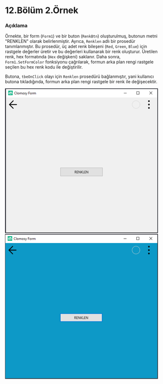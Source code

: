 # 12.Bölüm 2.Örnek

### Açıklama

Örnekte, bir form (`Form1`) ve bir buton (`RenkBtn`) oluşturulmuş, butonun metni "RENKLEN" olarak belirlenmiştir. Ayrıca, `Renklen` adlı bir prosedür tanımlanmıştır. Bu prosedür, üç adet renk bileşeni (`Red`, `Green`, `Blue`) için rastgele değerler üretir ve bu değerleri kullanarak bir renk oluşturur. Üretilen renk, hex formatında (`Hex` değişkeni) saklanır. Daha sonra, `Form1.SetFormColor` fonksiyonu çağrılarak, formun arka plan rengi rastgele seçilen bu hex renk kodu ile değiştirilir.

Butona, `tbeOnClick` olayı için `Renklen` prosedürü bağlanmıştır, yani kullanıcı butona tıkladığında, formun arka plan rengi rastgele bir renk ile değişecektir.

![Bolum 12-Örnek 2-Çıktı 1](Bolum12_Ornek2_Cikti1.png)
![Bolum 12-Örnek 2-Çıktı 2](Bolum12_Ornek2_Cikti2.png)